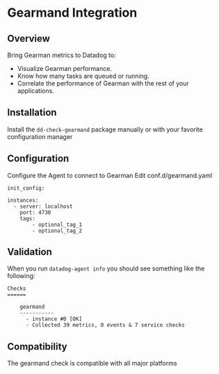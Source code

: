 # Gearmand Integration

## Overview

Bring Gearman metrics to Datadog to:

* Visualize Gearman performance.
* Know how many tasks are queued or running.
* Correlate the performance of Gearman with the rest of your applications.

## Installation

Install the `dd-check-gearmand` package manually or with your favorite configuration manager

## Configuration

Configure the Agent to connect to Gearman
Edit conf.d/gearmand.yaml

```
init_config:

instances:
  - server: localhost
    port: 4730
    tags:
        - optional_tag_1
        - optional_tag_2
```

## Validation

When you run `datadog-agent info` you should see something like the following:

    Checks
    ======

        gearmand
        -----------
          - instance #0 [OK]
          - Collected 39 metrics, 0 events & 7 service checks

## Compatibility

The gearmand check is compatible with all major platforms
